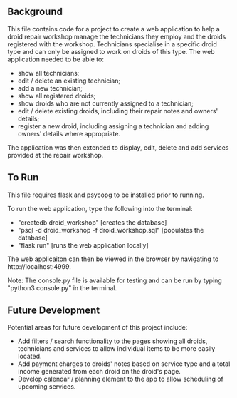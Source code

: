 ## Background

This file contains code for a project to create a web application to help a droid repair workshop manage the technicians they employ and the droids registered with the workshop. Technicians specialise in a specific droid type and can only be assigned to work on droids of this type. The web application needed to be able to:
* show all technicians;
* edit / delete an existing technician;
* add a new technician;
* show all registered droids;
* show droids who are not currently assigned to a technician;
* edit / delete existing droids, including their repair notes and owners' details;
* register a new droid, including assigning a technician and adding owners' details where appropriate.

The application was then extended to display, edit, delete and add services provided at the repair workshop.


## To Run

This file requires flask and psycopg to be installed prior to running.

To run the web application, type the following into the terminal:
* "createdb droid_workshop" [creates the database]
* "psql -d droid_workshop -f droid_workshop.sql" [populates the database]
* "flask run" [runs the web application locally]

The web applicaiton can then be viewed in the browser by navigating to http://localhost:4999.

Note: The console.py file is available for testing and can be run by typing "python3 console.py" in the terminal.


## Future Development

Potential areas for future development of this project include:
* Add filters / search functionality to the pages showing all droids, technicians and services to allow individual items to be more easily located.
* Add payment charges to droids' notes based on service type and a total income generated from each droid on the droid's page.
* Develop calendar / planning element to the app to allow scheduling of upcoming services.

